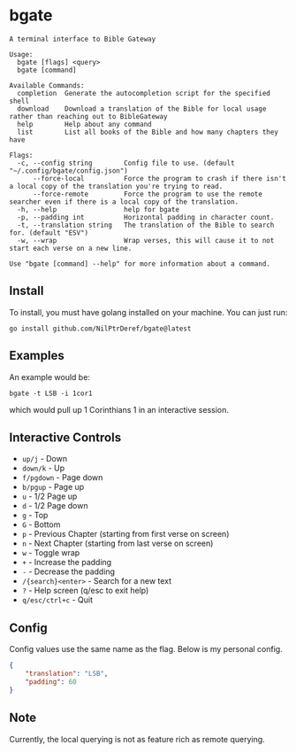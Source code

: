 # bgate
```
A terminal interface to Bible Gateway

Usage:
  bgate [flags] <query>
  bgate [command]

Available Commands:
  completion  Generate the autocompletion script for the specified shell
  download    Download a translation of the Bible for local usage rather than reaching out to BibleGateway
  help        Help about any command
  list        List all books of the Bible and how many chapters they have

Flags:
  -c, --config string        Config file to use. (default "~/.config/bgate/config.json")
      --force-local          Force the program to crash if there isn't a local copy of the translation you're trying to read.
      --force-remote         Force the program to use the remote searcher even if there is a local copy of the translation.
  -h, --help                 help for bgate
  -p, --padding int          Horizontal padding in character count.
  -t, --translation string   The translation of the Bible to search for. (default "ESV")
  -w, --wrap                 Wrap verses, this will cause it to not start each verse on a new line.

Use "bgate [command] --help" for more information about a command.
```

## Install
To install, you must have golang installed on your machine. You can just run:
```
go install github.com/NilPtrDeref/bgate@latest
```

## Examples
An example would be:
```
bgate -t LSB -i 1cor1
```
which would pull up 1 Corinthians 1 in an interactive session.

## Interactive Controls
* `up/j` - Down
* `down/k` - Up
* `f/pgdown` - Page down
* `b/pgup` - Page up
* `u` - 1/2 Page up
* `d` - 1/2 Page down
* `g` - Top
* `G` - Bottom
* `p` - Previous Chapter (starting from first verse on screen)
* `n` - Next Chapter (starting from last verse on screen)
* `w` - Toggle wrap
* `+` - Increase the padding
* `-` - Decrease the padding
* `/{search}<enter>` - Search for a new text
* `?` - Help screen (q/esc to exit help)
* `q/esc/ctrl+c` - Quit

## Config
Config values use the same name as the flag. Below is my personal config.
``` json
{
	"translation": "LSB",
	"padding": 60
}
```

## Note
Currently, the local querying is not as feature rich as remote querying.
